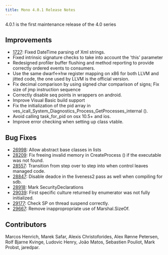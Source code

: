 ```yaml
---
title: Mono 4.0.1 Release Notes
---
```



4.0.1 is the first maintenance release of the 4.0 series

Improvements
------------

* [1727](https://github.com/mono/mono/pull/1727): Fixed DateTime parsing of Xml strings.
* Fixed intrinsic signature checks to take into account the 'this' parameter
* Redesigned profiler buffer flushing and method reporting to provide correctly ordered events to consumers.
* Use the same dwarf<->hw register mapping on x86 for both LLVM and jitted code, the one used by LLVM is the official version.
* Fix decimal comparison by using signed char comparison of signs; Fix size of jmp instruction sequence
* Correctly disable seq points in wrappers on android.
* Improve Visual Basic build support
* Fix the initialization of the pid array in ves_icall_System_Diagnostics_Process_GetProcesses_internal ().
* Avoid calling task_for_pid on osx 10.5+ and ios.
* Improve error checking when setting up class vtable.

Bug Fixes
---------

* [26998](https://bugzilla.xamarin.com/show_bug.cgi?id=26998): Allow abstract base classes in lists
* [28209](https://bugzilla.xamarin.com/show_bug.cgi?id=28209): Fix freeing invalid memory in CreateProcess () if the executable was not found.
* [28557](https://bugzilla.xamarin.com/show_bug.cgi?id=28557): Transition from step over to step into when control leaves managed code.
* [28847](https://bugzilla.xamarin.com/show_bug.cgi?id=28847): Disable deadce in the liveness2 pass as well when compiling for sdb.
* [28918](https://bugzilla.xamarin.com/show_bug.cgi?id=28918): Mark SecurityDeclarations
* [29039](https://bugzilla.xamarin.com/show_bug.cgi?id=29039): First specific culture returned by enumerator was not fully initialized.
* [29177](https://bugzilla.xamarin.com/show_bug.cgi?id=29177): Check SP on thread suspend correctly.
* [29667](https://bugzilla.xamarin.com/show_bug.cgi?id=29667): Remove inappropropriate use of Marshal.SizeOf.



Contributors
------------

Marcos Henrich, Marek Safar, Alexis Christoforides, Alex Rønne Petersen,
Rolf Bjarne Kvinge, Ludovic Henry, João Matos, Sebastien Pouliot,
Mark Probst, jaredpar.
